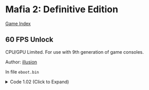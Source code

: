 # Mafia 2: Definitive Edition

[Game Index](README.md#games)

## 60 FPS Unlock

CPU/GPU Limited. For use with 9th generation of game consoles.

Author: [illusion](https://twitter.com/illusion0002)

In file `eboot.bin`

<details>
<summary>Code 1.02 (Click to Expand)</summary>

```
0xA17D16 94
```

</details>

